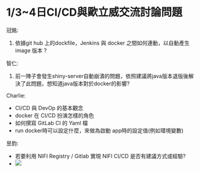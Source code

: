 # **1/3~4日CI/CD與歐立威交流討論問題**
冠銘:
1. 依據git hub 上的dockfile，Jenkins 與 docker 之間如何連動，以自動產生image 版本 ?

智仁:
1. 前一陣子會發生shiny-server自動崩潰的問題，依照建議將java版本退版後解決了此問題，想知道java版本對於docker的影響?

Charlie:
* CI/CD 與 DevOp 的基本觀念
* docker 在 CI/CD 扮演怎樣的角色
* 如何撰寫 GitLab CI 的 Yaml 檔
* run docker時可以設定什麼，來做為啟動 app時的設定值(例如環境變數)

昱鈞:
* 若要利用 NIFI Registry / Gitlab 實現 NIFI CI/CD 是否有建議方式或經驗?
* ![](https://g0vhackmd.blob.core.windows.net/g0v-hackmd-images/upload_599451496e1a21bb7821c5babc78b5b5)
